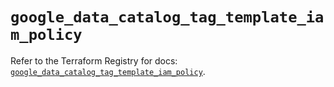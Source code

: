# `google_data_catalog_tag_template_iam_policy`

Refer to the Terraform Registry for docs: [`google_data_catalog_tag_template_iam_policy`](https://registry.terraform.io/providers/hashicorp/google-beta/6.19.0/docs/resources/google_data_catalog_tag_template_iam_policy).
